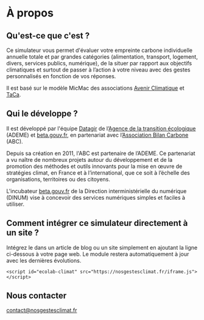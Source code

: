 # À propos

## Qu'est-ce que c'est ? 

Ce simulateur vous permet d'évaluer votre empreinte carbone individuelle annuelle totale et par grandes catégories (alimentation, transport, logement, divers, services publics, numérique), de la situer par rapport aux objectifs climatiques et surtout de passer à l’action à votre niveau avec des gestes personnalisés en fonction de vos réponses.

Il est basé sur le modèle MicMac des associations [Avenir Climatique](https://avenirclimatique.org/les-outils/) et [TaCa](https://www.taca.asso.fr/).

## Qui le développe ?

Il est développé par l'équipe [Datagir](https://datagir.ademe.fr/) de l’[Agence de la transition écologique](https://www.ademe.fr/) (ADEME) et [beta.gouv.fr](https://beta.gouv.fr/), en partenariat avec l’[Association Bilan Carbone](https://www.associationbilancarbone.fr/) (ABC).

Depuis sa création en 2011, l'ABC est partenaire de l’ADEME. Ce partenariat a vu naître de nombreux projets autour du développement et de la promotion des méthodes et outils innovants pour la mise en œuvre de stratégies climat, en France et à l’international, que ce soit à l’échelle des organisations, territoires ou des citoyens.

L'incubateur [beta.gouv.fr](https://beta.gouv.fr/) de la Direction interministérielle du numérique (DINUM) vise à concevoir des services numériques simples et faciles à utiliser.


## Comment intégrer ce simulateur directement à un site ?
Intégrez le dans un article de blog ou un site simplement en ajoutant la ligne ci-dessous à votre page web. Le module restera automatiquement à jour avec les dernières évolutions.

```<script id="ecolab-climat" src="https://nosgestesclimat.fr/iframe.js"></script>```

## Nous contacter

contact@nosgestesclimat.fr
